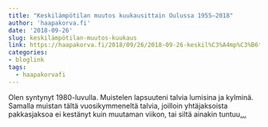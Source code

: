 ```yaml
---
title: "Keskilämpötilan muutos kuukausittain Oulussa 1955–2018"
author: 'haapakorva.fi'
date: '2018-09-26'
slug: keskilämpötilan-muutos-kuukaus
link: https://haapakorva.fi/2018/09/26/2018-09-26-keskil%C3%A4mp%C3%B6tilan-muutos-kuukausittain-oulussa-1955-2018/
categories:
- bloglink
tags:
  - haapakorvafi
---
```


Olen syntynyt 1980-luvulla. Muistelen lapsuuteni talvia lumisina ja kylminä. Samalla muistan tältä vuosikymmeneltä talvia, joilloin yhtäjaksoista pakkasjaksoa ei kestänyt kuin muutaman viikon, tai siltä ainakin tuntuu[... <i class="fas fa-external-link-alt"></i>](https://haapakorva.fi/2018/09/26/2018-09-26-keskil%C3%A4mp%C3%B6tilan-muutos-kuukausittain-oulussa-1955-2018/)

